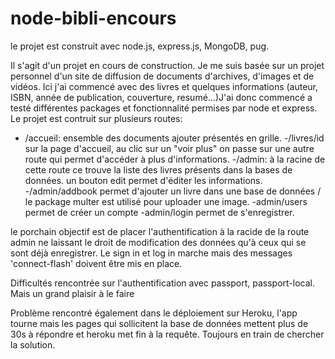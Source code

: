 # node-bibli-encours

le projet est construit avec node.js, express.js, MongoDB, pug.

Il s'agit d'un projet en cours de construction. Je me suis basée sur un projet personnel d'un site de diffusion de documents d'archives, d'images et de vidéos. Ici j'ai commencé avec des livres et quelques informations (auteur, ISBN, année de publication, couverture, resumé...)J'ai donc commencé a testé différentes packages et fonctionnalité permises par node et express. Le projet est contruit sur plusieurs routes:

- /accueil:
  ensemble des documents ajouter présentés en grille.
-/livres/id
   sur la page d'accueil, au clic sur un "voir plus" on passe sur une autre route qui permet d'accéder à plus d'informations.
-/admin:
  à la racine de cette route ce trouve la liste des livres présents dans la bases de données. un bouton edit permet d'éditer les informations.
-/admin/addbook
  permet d'ajouter un livre dans une base de données / le package multer est utilisé pour uploader une image.
-admin/users
  permet de créer un compte
-admin/login
  permet de s'enregistrer.

le porchain objectif est de placer l'authentification à la racide de la route admin ne laissant le droit de modification des données qu'à ceux qui se sont déjà enregistrer. 
Le sign in et log in marche mais des messages 'connect-flash' doivent être mis en place.

Difficultés rencontrée sur l'authentification avec passport, passport-local.
Mais un grand plaisir à le faire

Problème rencontré également dans le déploiement sur Heroku, l'app tourne mais les pages qui sollicitent la base de données mettent plus de 30s à répondre et heroku met fin à la requête. Toujours en train de chercher la solution.
